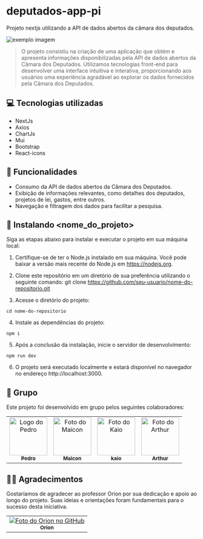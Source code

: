 # deputados-app-pi
Projeto nextjs utilizando a API de dados abertos da câmara dos deputados. 

<img src="https://cdn.discordapp.com/attachments/780615034816036897/1126601063621992559/deputados-pi-7aqi.vercel.app__1.png" alt="exemplo imagem">

> O projeto consistiu na criação de uma aplicação que obtém e apresenta informações disponibilizadas pela API de dados abertos da Câmara dos Deputados. Utilizamos tecnologias front-end para desenvolver uma interface intuitiva e interativa, proporcionando aos usuários uma experiência agradável ao explorar os dados fornecidos pela Câmara dos Deputados.


## 💻 Tecnologias utilizadas

* NextJs
* Axios
* ChartJs
* Mui
* Bootstrap
* React-icons


## 🔧 Funcionalidades

- Consumo da API de dados abertos da Câmara dos Deputados.
- Exibição de informações relevantes, como detalhes dos deputados, projetos de lei, gastos, entre outros.
- Navegação e filtragem dos dados para facilitar a pesquisa.


## 🚀 Instalando <nome_do_projeto>

Siga as etapas abaixo para instalar e executar o projeto em sua máquina local:

1. Certifique-se de ter o Node.js instalado em sua máquina. Você pode baixar a versão mais recente do Node.js em https://nodejs.org.

2. Clone este repositório em um diretório de sua preferência utilizando o seguinte comando: git clone https://github.com/seu-usuario/nome-do-repositorio.git
  
3. Acesse o diretório do projeto:
```
cd nome-do-repositorio
```
4. Instale as dependências do projeto:
```
npm i
```
5. Após a conclusão da instalação, inicie o servidor de desenvolvimento:
```
npm run dev
```  
6. O projeto será executado localmente e estará disponível no navegador no endereço http://localhost:3000.

## 🤝 Grupo 

Este projeto foi desenvolvido em grupo pelos seguintes colaboradores:

<table>
  <tr>
    <td align="center">
      <a href="https://github.com/oqapzin">
        <img src="https://avatars.githubusercontent.com/u/60037529?v=4" width="100px;" alt="Logo do Pedro"/><br>
        <sub>
          <b>Pedro</b>
        </sub>
      </a>
    </td>
    <td align="center">
      <a href="https://github.com/Yproshot">
        <img src="https://avatars.githubusercontent.com/u/107229098?v=4" width="100px;" alt="Foto do Maicon"/><br>
        <sub>
          <b>Maicon</b>
        </sub>
      </a>
    </td>
    <td align="center">
      <a href="https://github.com/kaiosilva17">
        <img src="https://avatars.githubusercontent.com/u/129460757" width="100px;" alt="Foto do Kaio"/><br>
        <sub>
          <b>kaio</b>
        </sub>
      </a>
    </td>
    <td align="center">
      <a href="https://github.com/Arthur2477">
        <img src="https://avatars.githubusercontent.com/u/106024084?v=4" width="100px;" alt="Foto do Arthur"/><br>
        <sub>
          <b>Arthur</b>
        </sub>
      </a>
    </td>
  </tr>
</table>

## 🧑‍🏫 Agradecimentos

Gostaríamos de agradecer ao professor Orion por sua dedicação e apoio ao longo do projeto. Suas ideias e orientações foram fundamentais para o sucesso desta iniciativa.

<table>
  <tr>
    <td align="center">
      <a href="https://github.com/orionteles">
        <img src="https://avatars.githubusercontent.com/u/217235?v=4" alt="Foto do Orion no GitHub"/><br>
        <sub>
          <b>Orion</b>
        </sub>
      </a>
    </td>
  </tr>
</table>
